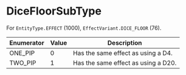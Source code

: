 # DiceFloorSubType

For `EntityType.EFFECT` (1000), `EffectVariant.DICE_FLOOR` (76). 

| Enumerator | Value | Description |
| - | - | - |
| ONE_PIP | 0 | Has the same effect as using a D4.  |
| TWO_PIP | 1 | Has the same effect as using a D20.  |
